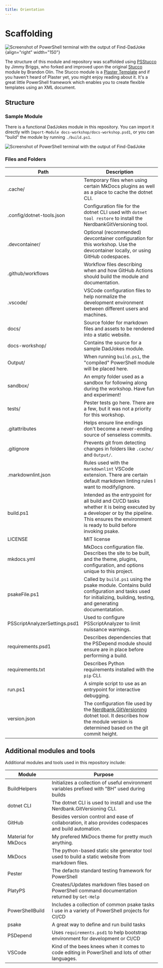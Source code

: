 ```yaml
---
title: Orientation
---
```


# Scaffolding


![Screenshot of PowerShell terminal with the output of Find-DadJoke](../../assets/images/trowel.png){align="right" width="150"}
  
The structure of this module and repository was scaffolded using [PSStucco](https://github.com/jimbrig/PSStucco) by
Jimmy Briggs, who forked and improved upon the original [Stucco](https://github.com/devblackops/Stucco) module by
Brandon Olin. The Stucco module is a [Plaster Template](https://github.com/PowerShellOrg/Plaster/blob/master/docs/en-US/about_Plaster.help.md)
and if you haven't heard of Plaster yet, you might enjoy reading about it.  It's a great little PowerShell framework
which enables you to create flexible templates using an XML document.  

## Structure

### Sample Module

There is a functional DadJokes module in this repository. You can import it directly with
`Import-Module docs-workshop/docs-workshop.psd1`, or you can "build" the module by running `./build.ps1`.

![Screenshot of PowerShell terminal with the output of Find-DadJoke](../../assets/images/find-dadjoke.png)

### Files and Folders

| Path                          | Description |
| ----------------------------- | ----------- |
| .cache/                       | Temporary files when using certain MkDocs plugins as well as a place to cache the dotnet CLI. |
| .config/dotnet-tools.json     | Configuration file for the dotnet CLI used with `dotnet tool restore` to install the NerdbankGitVersioning tool.  |
| .devcontainer/                | Optional (recommended) devcontainer configuration for this workshop. Use the devcontainer locally, or using GitHub codespaces. |
| .github/workflows             | Workflow files describing when and how GitHub Actions should build the module and documentation. |
| .vscode/                      | VSCode configuration files to help normalize the development environment between different users and machines. |
| docs/                         | Source folder for markdown files and assets to be rendered into a static website. |
| docs-workshop/                | Contains the source for a sample DadJokes module. |
| Output/                       | When running `build.ps1`, the "compiled" PowerShell module will be placed here. |
| sandbox/                      | An empty folder used as a sandbox for following along during the workshop. Have fun and experiment! |
| tests/                        | Pester tests go here. There are a few, but it was not a priority for this workshop. |
| .gitattributes                | Helps ensure line endings don't become a never-ending source of senseless commits. |
| .gitignore                    | Prevents git from detecting changes in folders like `.cache/` and `Output/`. |
| .markdownlint.json            | Rules used with the `markdownlint` VSCode extension. There are certain default markdown linting rules I want to modify/ignore. |
| build.ps1                     | Intended as the entrypoint for all build and CI/CD tasks whether it is being executed by a developer or by the pipeline. This ensures the environment is ready to build before invoking psake. |
| LICENSE                       | MIT license |
| mkdocs.yml                    | MkDocs configuration file. Describes the site to be built, and the theme, plugins, configuration, and options unique to this project. |
| psakeFile.ps1                 | Called by `build.ps1` using the psake module. Contains build configuration and tasks used for initializing, building, testing, and generating documentatation. |
| PSScriptAnalyzerSettings.psd1 | Used to configure PSScriptAnalyzer to limit nuissance warnings. |
| requirements.psd1             | Describes dependencies that the PSDepend module should ensure are in place before performing a build. |
| requirements.txt              | Describes Python requirements installed with the `pip` CLI. |
| run.ps1                       | A simple script to use as an entrypoint for interactive debugging. |
| version.json                  | The configuration file used by the [Nerdbank.GitVersioning](https://github.com/dotnet/Nerdbank.GitVersioning) dotnet tool. It describes how the module version is determined based on the git commit height. |

## Additional modules and tools

Additional modules and tools used in this repository include:

| Module              | Purpose                                                                                              |
| --------------------| ---------------------------------------------------------------------------------------------------- |
| BuildHelpers        | Initializes a collection of useful environment variables prefixed with "BH" used during builds       |
| dotnet CLI          | The dotnet CLI is used to install and use the Nerdbank.GitVersioning CLI.                            |
| GitHub              | Besides version control and ease of collaboration, it also provides codespaces and build automation. |
| Material for MkDocs | My prefered MkDocs theme for pretty much anything.                                                   |
| MkDocs              | The python-based static site generator tool used to build a static website from markdown files.      |
| Pester              | The defacto standard testing framework for PowerShell                                                |
| PlatyPS             | Creates/Updates markdown files based on PowerShell command documentation returned by `Get-Help`      |
| PowerShellBuild     | Includes a collection of common psake tasks I use in a variety of PowerShell projects for CI/CD      |
| psake               | A great way to define and run build tasks                                                            |
| PSDepend            | Uses `requirements.psd1` to help bootstrap environment for development or CI/CD                      |
| VSCode              | Kind of the bees knees when it comes to code editing in PowerShell and lots of other languages.      |
